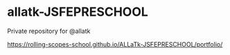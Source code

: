 # allatk-JSFEPRESCHOOL
Private repository for @allatk

https://rolling-scopes-school.github.io/ALLaTk-JSFEPRESCHOOL/portfolio/